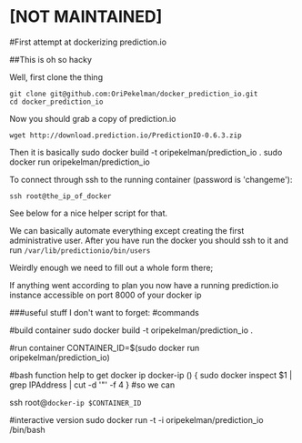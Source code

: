 # [NOT MAINTAINED]

#First attempt at dockerizing prediction.io

##This is oh so hacky

Well, first clone the thing
  
    git clone git@github.com:OriPekelman/docker_prediction_io.git
    cd docker_prediction_io

Now you should grab a copy of prediction.io

    wget http://download.prediction.io/PredictionIO-0.6.3.zip

Then it is basically
    sudo docker build -t oripekelman/prediction_io .
    sudo docker run oripekelman/prediction_io

To connect through ssh to the running container (password is 'changeme'):

    ssh root@the_ip_of_docker

See below for a nice helper script for that.

We can basically automate everything except creating the first administrative user. 
After you have run the docker you should ssh to it and run
`/var/lib/predictionio/bin/users`

Weirdly enough we need to fill out a whole form there;

If anything went according to plan you now have a running prediction.io instance accessible on port 8000 of your docker ip


###useful stuff I don't want to forget:
  #commands

  #build container
  sudo docker build -t oripekelman/prediction_io .

  #run container
  CONTAINER_ID=$(sudo docker run oripekelman/prediction_io)

  #bash function help to get docker ip
  docker-ip () {
          sudo docker inspect $1 | grep IPAddress | cut -d '"' -f 4
  }
  #so we can

  ssh root@`docker-ip $CONTAINER_ID`

  #interactive version
  sudo docker run -t -i oripekelman/prediction_io /bin/bash


